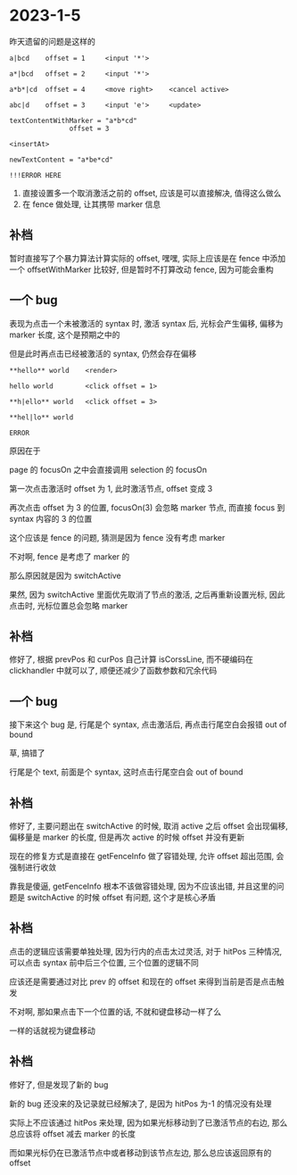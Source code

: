 # 2023-1-5

昨天遗留的问题是这样的

```text
a|bcd    offset = 1     <input '*'>

a*|bcd   offset = 2     <input '*'>

a*b*|cd  offset = 4     <move right>    <cancel active>

abc|d    offset = 3     <input 'e'>     <update>

textContentWithMarker = "a*b*cd"
               offset = 3

<insertAt>

newTextContent = "a*be*cd"

!!!ERROR HERE
```

1. 直接设置多一个取消激活之前的 offset, 应该是可以直接解决, 值得这么做么
2. 在 fence 做处理, 让其携带 marker 信息

## 补档

暂时直接写了个暴力算法计算实际的 offset, 嘿嘿, 实际上应该是在 fence 中添加一个 offsetWithMarker 比较好, 但是暂时不打算改动 fence, 因为可能会重构

## 一个 bug

表现为点击一个未被激活的 syntax 时, 激活 syntax 后, 光标会产生偏移, 偏移为 marker 长度, 这个是预期之中的

但是此时再点击已经被激活的 syntax, 仍然会存在偏移

```text
**hello** world    <render>

hello world        <click offset = 1>

**h|ello** world   <click offset = 3>

**hel|lo** world

ERROR
```

原因在于

page 的 focusOn 之中会直接调用 selection 的 focusOn

第一次点击激活时 offset 为 1, 此时激活节点, offset 变成 3

再次点击 offset 为 3 的位置, focusOn(3) 会忽略 marker 节点, 而直接 focus 到 syntax 内容的 3 的位置

这个应该是 fence 的问题, 猜测是因为 fence 没有考虑 marker

不对啊, fence 是考虑了 marker 的

那么原因就是因为 switchActive

果然, 因为 switchActive 里面优先取消了节点的激活, 之后再重新设置光标, 因此点击时, 光标位置总会忽略 marker

## 补档

修好了, 根据 prevPos 和 curPos 自己计算 isCorssLine, 而不硬编码在 clickhandler 中就可以了, 顺便还减少了函数参数和冗余代码

## 一个 bug

接下来这个 bug 是, 行尾是个 syntax, 点击激活后, 再点击行尾空白会报错 out of bound

草, 搞错了

行尾是个 text, 前面是个 syntax, 这时点击行尾空白会 out of bound

## 补档

修好了, 主要问题出在 switchActive 的时候, 取消 active 之后 offset 会出现偏移, 偏移量是 marker 的长度, 但是再次 active 的时候 offset 并没有更新

现在的修复方式是直接在 getFenceInfo 做了容错处理, 允许 offset 超出范围, 会强制进行收敛

靠我是傻逼, getFenceInfo 根本不该做容错处理, 因为不应该出错, 并且这里的问题是 switchActive 的时候 offset 有问题, 这个才是核心矛盾

## 补档

点击的逻辑应该需要单独处理, 因为行内的点击太过灵活, 对于 hitPos 三种情况, 可以点击 syntax 前中后三个位置, 三个位置的逻辑不同

应该还是需要通过对比 prev 的 offset 和现在的 offset 来得到当前是否是点击触发

不对啊, 那如果点击下一个位置的话, 不就和键盘移动一样了么

一样的话就视为键盘移动

## 补档

修好了, 但是发现了新的 bug

新的 bug 还没来的及记录就已经解决了, 是因为 hitPos 为-1 的情况没有处理

实际上不应该通过 hitPos 来处理, 因为如果光标移动到了已激活节点的右边, 那么总应该将 offset 减去 marker 的长度

而如果光标仍在已激活节点中或者移动到该节点左边, 那么总应该返回原有的 offset
